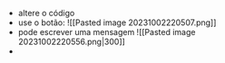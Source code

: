 - altere o código
- use o botão:
![[Pasted image 20231002220507.png]]
- pode escrever uma mensagem
![[Pasted image 20231002220556.png|300]]
- 